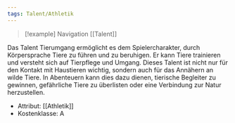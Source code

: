 ```yaml
---
tags: Talent/Athletik
---
```

> [!example] Navigation 
>  [[Talent]]

Das Talent Tierumgang ermöglicht es dem Spielercharakter, durch Körpersprache Tiere zu führen und zu beruhigen. Er kann Tiere trainieren und versteht sich auf Tierpflege und Umgang. Dieses Talent ist nicht nur für den Kontakt mit Haustieren wichtig, sondern auch für das Annähern an wilde Tiere. In Abenteuern kann dies dazu dienen, tierische Begleiter zu gewinnen, gefährliche Tiere zu überlisten oder eine Verbindung zur Natur herzustellen.

- Attribut: [[Athletik]]
- Kostenklasse: A